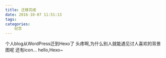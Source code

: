 ```yaml
---
title: 迁移完成
date: 2016-10-07 11:51:13
tags:
categories:
	纪念
---
```

个人blog从WordPress迁到Hexo了
头疼啊,为什么别人就能遇见讨人喜欢的背景图呢
还有icon...
hello,Hexo~